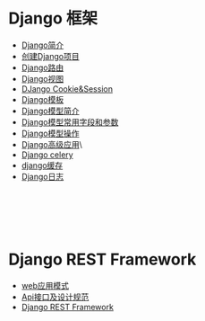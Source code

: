 # Django 框架

  * [Django简介](/Django/0Django简介.md)
  * [创建Django项目](/Django/1创建Django项目.md)
  * [Django路由](/Django/2url路由层.md)
  * [Django视图](/Django/3View视图层.md)
  * [DJango Cookie&Session](/Django/4cooke-session.md)
  * [Django模板](/Django/5django模板.md)
  * [Django模型简介](/Django/6django模型简介.md)
  * [Django模型常用字段和参数](/Django/7django模型-常用字段和参数.md)
  * [Django模型操作](/Django/8django模型操作.md)
  * [Django高级应用](/Django/9django高级应用.md)\
  * [Django celery](/Django/10django_celery.md)
  * [django缓存](/Django/11django缓存.md)
  * [Django日志](/Django/12django日志.md)

</br>
</br>
</br>
</br>

# Django REST Framework

  * [web应用模式](/Django_REST_Framework/0web应用模式.md)
  * [Api接口及设计规范](/Django_REST_Framework/1Api接口及设计规范.md)
  * [Django REST Framework](/Django_REST_Framework/2django_rest_framework.md)